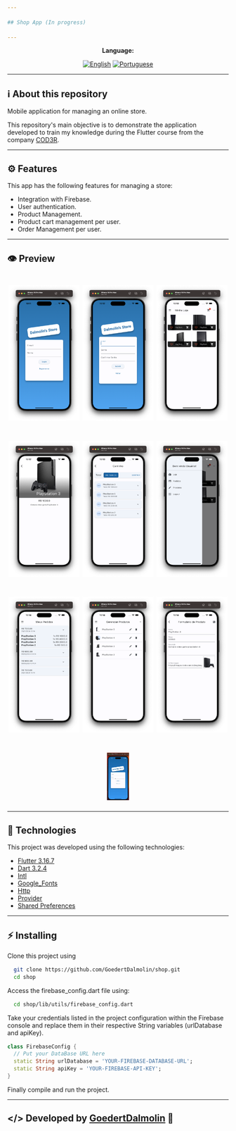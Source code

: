 ```yaml
---

## Shop App (In progress)

---
```


<div align="center">

**Language:**

[![English](https://img.shields.io/badge/Language-English-blue?style=for-the-badge)](README.md)
[![Portuguese](https://img.shields.io/badge/Language-Português-blueviolet?style=for-the-badge)](README.pt-br.md)

</div>

---
## ℹ️ About this repository
Mobile application for managing an online store.

This repository's main objective is to demonstrate the application developed to train my knowledge during the Flutter course from the company [COD3R](https://www.udemy.com/course/curso-flutter/).

---
## ⚙️ Features
This app has the following features for managing a store:

- Integration with Firebase.
- User authentication.
- Product Management.
- Product cart management per user.
- Order Management per user.

---
## 👁️ Preview
<h1 align="center">
    <img src=".github/images/1-login-page.png" width="32%">
    <img src=".github/images/2-register-page.png" width="32%">
    <img src=".github/images/3-home-shop-page.png" width="32%">
</h1>

<h1 align="center">
    <img src=".github/images/4-product-detail-page.png" width="32%">
    <img src=".github/images/5-cart-page.png" width="32%">
    <img src=".github/images/6-drawer-menu-page.png" width="32%">
</h1>

<h1 align="center">
    <img src=".github/images/7-orders-page.png" width="32%">
    <img src=".github/images/8-product-list-page.png" width="32%">
    <img src=".github/images/9-product-form-page.png" width="32%">
</h1>

<h1 align="center">
<img src='.github/auth_page_gif.gif'  width="10%">
</h1>

---
 ## 🧪 Technologies
This project was developed using the following technologies:

- [Flutter 3.16.7](https://docs.flutter.dev/)
- [Dart 3.2.4](https://dart.dev/)
- [Intl](https://pub.dev/packages/intl)
- [Google_Fonts](https://pub.dev/packages/google_fonts)
- [Http](https://pub.dev/packages/http)
- [Provider](https://pub.dev/packages/provider)
- [Shared Preferences](https://pub.dev/packages/shared_preferences)

---
## ⚡ Installing

Clone this project using

```bash
  git clone https://github.com/GoedertDalmolin/shop.git
  cd shop
```

Access the firebase_config.dart file using:

```bash
  cd shop/lib/utils/firebase_config.dart
```

Take your credentials listed in the project configuration within the Firebase console and replace them in their respective String variables (urlDatabase and apiKey).

```dart
class FirebaseConfig {
  // Put your DataBase URL here
  static String urlDatabase = 'YOUR-FIREBASE-DATABASE-URL';
  static String apiKey = 'YOUR-FIREBASE-API-KEY';
}
```

Finally compile and run the project.

---
</> Developed by [GoedertDalmolin](https://github.com/GoedertDalmolin) 👋
---
